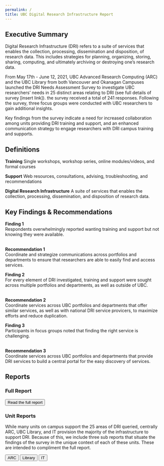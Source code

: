 ```yaml
---
permalink: /
title: UBC Digital Research Infrastructure Report
---
```


## Executive Summary

<div class = "summary">
<p>Digital Research Infrastructure (DRI) refers to a suite of services that enables the collection, processing, dissemination and disposition, of research data. This includes strategies for planning, organizing, storing, sharing, computing, and ultimately archiving or destroying one’s research data.</p>

<p>From May 17th - June 12, 2021, UBC Advanced Research Computing (ARC) and the UBC Library from both Vancouver and Okanagan Campuses launched the DRI Needs Assessment Survey to investigate UBC researchers’ needs in 25 distinct areas relating to DRI (see full details of survey [insert link]). the survey received a total of 241 responses.  Following the survey, three focus groups were conducted with UBC researchers to gain additional insights.</p>

<p>Key findings from the survey indicate a need for increased collaboration among units providing DRI training and support, and an enhanced communication strategy to engage researchers with DRI campus training and supports.</p>
</div>

## Definitions

**Training** Single workshops, workshop series, online modules/videos, and formal courses

**Support** Web resources, consultations, advising, troubleshooting, and recommendations

**Digital Research Infrastructure** A suite of services that enables the collection, processing, dissemination, and disposition of research data. 

## Key Findings & Recommendations

<div class="recommendation">
 <b>Finding 1</b> 
    <br>
  Respondents overwhelmingly reported wanting training and support but not knowing they were available.

 <br>
 <br>
 
  <b>Recommendation 1</b>
  <br>
  Coordinate and strategize communications across portfolios and departments to ensure that researchers are able to easily find and access services.
</div>

<div class="recommendation">
 <b>Finding 2</b>
 <br>
 For every element of DRI investigated, training and support were sought across multiple portfolios and departments, as well as outside of UBC.
 
 <br>
 <br>

 <b>Recommendation 2</b>
 <br>
Coordinate services across UBC portfolios and departments that offer similar services, as well as with national DRI service provicers, to maximize efforts and reduce duplication.
</div>

<div class="recommendation">
<b>Finding 3</b>
 <br>
 Participants in focus groups noted that finding the right service is challenging.
 
 <br>
 <br>
  
  <b>Recommendation 3</b>
 <br>
 Coordinate services across UBC portfolios and departments that provide DRI services to build a central portal for the easy discovery of services.
</div>

## Reports

### Full Report

<a href = "fullreport.html"><button class = "reportLink fullreportLink ">Read the full report</button></a>

### Unit Reports

While many units on campus support the 25 areas of DRI queried, centrally ARC, UBC Library, and IT provision the majority of the infrastructure to support DRI. Because of this, we include three sub reports that situate the findings of the survey in the unique context of each of these units. These are intended to compliment the full report.

<a href = "arc.html"><button class = "reportLink">ARC</button></a>
<a href = "library.html"><button class = "reportLink">Library</button></a>
<a href = "it.html"><button class = "reportLink">IT</button></a>
